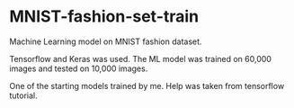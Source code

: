 # MNIST-fashion-set-train
Machine Learning model on MNIST fashion dataset. 

Tensorflow and Keras was used.
The ML model was trained on 60,000 images and tested on 10,000 images.

One of the starting models trained by me. Help was taken from tensorflow tutorial.
